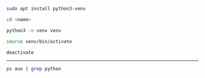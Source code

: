 ```sh
sudo apt install python3-venv
```

```sh
cd <name>
```

```sh
python3 -m venv venv
```

```sh
source venv/bin/activate
```

```sh
deactivate
```
***
```sh
ps aux | grep python
```

